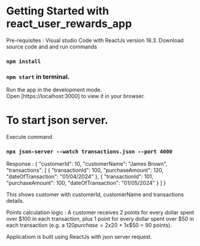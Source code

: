 # Getting Started with react_user_rewards_app

Pre-requisites : Visual studio Code with ReactJs version 18.3. Download source code and and run commands

### `npm install`

### `npm start` in terminal.

Run the app in the development mode.\
Open [https://localhost:3000] to view it in your browser.

# To start json server.

Execute command

### `npx json-server --watch transactions.json --port 4000`

Response : {
"customerId": 10,
"customerName": "James Brown",
"transactions": [
{
"transactionId": 100,
"purchaseAmount": 120,
"dateOfTransaction": "01/04/2024"
},
{
"transactionId": 101,
"purchaseAmount": 100,
"dateOfTransaction": "01/05/2024"
}
]
}

This shows customer with customerId, customerName and transactions details.

Points calculation logic : A customer receives 2 points for every dollar spent over $100 in each transaction, plus 1 point for every dollar spent over $50 in each transaction (e.g. a $120 purchase = 2x$20 + 1x$50 = 90 points).

Applicatiom is built using ReactJs with json server request.

